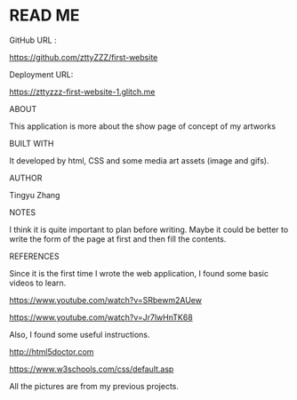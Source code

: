 # READ ME
GitHub URL :

https://github.com/zttyZZZ/first-website

Deployment URL:

https://zttyzzz-first-website-1.glitch.me

ABOUT

This application  is more about the show page of  concept of my artworks

BUILT WITH

It developed by html, CSS and some media art assets (image and gifs).

AUTHOR

Tingyu Zhang

NOTES

I think it is quite important to plan before writing. Maybe it could be better to write the form of the page at first and then fill the contents.

REFERENCES

Since it is the first time I wrote the web application, I found some basic videos to learn.

https://www.youtube.com/watch?v=SRbewm2AUew

https://www.youtube.com/watch?v=Jr7lwHnTK68

Also, I found some useful instructions.

http://html5doctor.com

https://www.w3schools.com/css/default.asp

All the pictures are from my previous projects.

